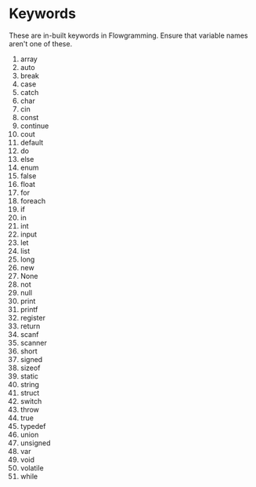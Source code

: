 # Keywords

These are in-built keywords in Flowgramming. Ensure that variable names aren't one of these.

1.	array
2.	auto
3.	break
4.	case
5.	catch
6.	char
7.	cin
8.	const
9.	continue
10.	cout
11.	default
12.	do
13.	else
14.	enum
15.	false
16.	float
17.	for
18.	foreach
19.	if
20.	in
21.	int
22.	input
23.	let
24.	list
25.	long
26.	new
27.	None
28.	not
29.	null
30.	print
31.	printf
32.	register
33.	return
34.	scanf
35.	scanner
36.	short
37.	signed
38.	sizeof
39.	static
40.	string
41.	struct
42.	switch
43.	throw
44.	true
45.	typedef
46.	union
47.	unsigned
48.	var
49.	void
50.	volatile
51.	while
